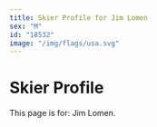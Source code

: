 ```yaml
---
title: Skier Profile for Jim Lomen
sex: "M"
id: "18532"
image: "/img/flags/usa.svg" 
---
```


# Skier Profile

This page is for: Jim Lomen.
    